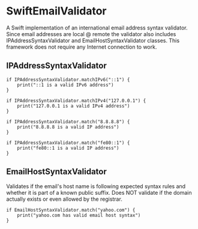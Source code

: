 # SwiftEmailValidator

A Swift implementation of an international email address syntax validator.  Since email addresses are local @ remote
the validator also includes IPAddressSyntaxValidator and EmailHostSyntaxValidator classes.  This framework does not
require any Internet connection to work.

## IPAddressSyntaxValidator

    if IPAddressSyntaxValidator.matchIPv6("::1") {
        print("::1 is a valid IPv6 address")
    }

    if IPAddressSyntaxValidator.matchIPv4("127.0.0.1") {
        print("127.0.0.1 is a valid IPv4 address")
    }
    
    if IPAddressSyntaxValidator.match("8.8.8.8") {
        print("8.8.8.8 is a valid IP address")
    }
    
    if IPAddressSyntaxValidator.match("fe80::1") {
        print("fe80::1 is a valid IP address")
    }


## EmailHostSyntaxValidator
Validates if the email's host name is following expected syntax rules and whether it is part of a known public suffix. Does NOT validate if the domain actually exists or even allowed by the registrar.

    if EmailHostSyntaxValidator.match("yahoo.com") {
        print("yahoo.com has valid email host syntax")
    }
